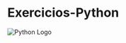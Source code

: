 # Exercicios-Python

<img src="https://preview.redd.it/rxezjyf4ojx41.png?width=1080&crop=smart&auto=webp&s=38b346ba426f740eefcde2c6dfb23c5e6e810bc9" alt="Python Logo" />
